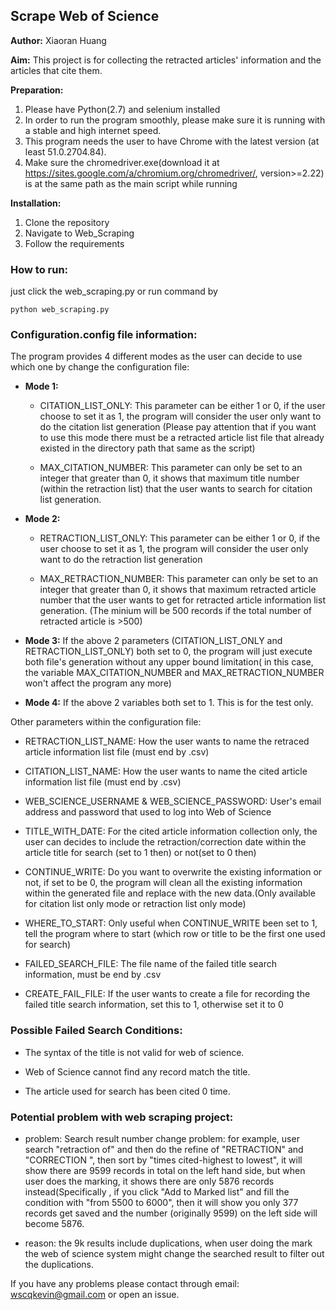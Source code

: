 ## Scrape Web of Science

**Author:** Xiaoran Huang

**Aim:** This project is for collecting the retracted articles' information and the articles that cite them.

**Preparation:**  
1. Please have Python(2.7) and selenium installed  
2. In order to run the program smoothly, please make sure it is running with a stable and high internet speed.  
3. This program needs the user to have Chrome with the latest version (at least 51.0.2704.84).  
4. Make sure the chromedriver.exe(download it at https://sites.google.com/a/chromium.org/chromedriver/, version>=2.22) is at the same path as the main script while running

**Installation:**  
1. Clone the repository  
2. Navigate to Web_Scraping  
3. Follow the requirements

### How to run: 

just click the web_scraping.py or run command by 
```
python web_scraping.py
```

### Configuration.config file information:

The program provides 4 different modes as the user can decide to use which one by change the configuration file:

* **Mode 1:**  
  * CITATION_LIST_ONLY: This parameter can be either 1 or 0, if the user choose to set it as 1, the program will consider the user only want to do the citation list generation (Please pay attention that if you want to use this mode there must be a retracted article list file that already existed in the directory path that same as the script)
  
  * MAX_CITATION_NUMBER: This parameter can only be set to an integer that greater than 0, it shows that maximum title number (within the retraction list) that the user wants to search for citation list generation.

* **Mode 2:**   
  * RETRACTION_LIST_ONLY: This parameter can be either 1 or 0, if the user choose to set it as 1, the program will consider the user only want to do the retraction list generation

  * MAX_RETRACTION_NUMBER: This parameter can only be set to an integer that greater than 0, it shows that maximum retracted article number that the user wants to get for retracted article information list generation. (The minium will be 500 records if the total number of retracted article is >500)

* **Mode 3:** If the above 2 parameters (CITATION_LIST_ONLY and RETRACTION_LIST_ONLY) both set to 0, the program will just execute both file's generation without any upper bound limitation( in this case, the variable MAX_CITATION_NUMBER and MAX_RETRACTION_NUMBER won't affect the program any more)

* **Mode 4:** If the above 2 variables both set to 1. This is for the test only.

Other parameters within the configuration file:

* RETRACTION_LIST_NAME: How the user wants to name the retraced article information list file (must end by .csv)

* CITATION_LIST_NAME: How the user wants to name the cited article information list file (must end by .csv)

* WEB_SCIENCE_USERNAME & WEB_SCIENCE_PASSWORD: User's email address and password that used to log into Web of Science

* TITLE_WITH_DATE: For the cited article information collection only, the user can decides to include the retraction/correction date within the article title for search (set to 1 then) or not(set to 0 then)

* CONTINUE_WRITE: Do you want to overwrite the existing information or not, if set to be 0, the program will clean all the existing information within the generated file and replace with the new data.(Only available for citation list only mode or retraction list only mode)

* WHERE_TO_START: Only useful when CONTINUE_WRITE been set to 1, tell the program where to start (which row or title to be the first one used for search)

* FAILED_SEARCH_FILE: The file name of the failed title search information, must be end by .csv

* CREATE_FAIL_FILE: If the user wants to create a file for recording the failed title search information, set this to 1, otherwise set it to 0 


### Possible Failed Search Conditions: 

* The syntax of the title is not valid for web of science. 

* Web of Science cannot find any record match the title.  

* The article used for search has been cited 0 time. 


### Potential problem with web scraping project:

* problem:
Search result number change problem:
for example, user search "retraction of" and then do the refine of "RETRACTION" and "CORRECTION ", 
then sort by "times cited-highest to lowest", it will show there are 9599 records in total on the left hand side, 
but when user does the marking, it shows there are only 5876 records instead(Specifically ,
if you click "Add to Marked list" and fill the condition with "from 5500 to 6000", 
then it will show you only 377 records get saved and the number (originally 9599) on the left side will become 5876. 

* reason:
the 9k results include duplications, when user doing the mark the web of science system might change the searched result to filter out 
the duplications. 

If you have any problems please contact through email: [wscqkevin@gmail.com](mailto:wscqkevin@gmail.com) or open an issue.
